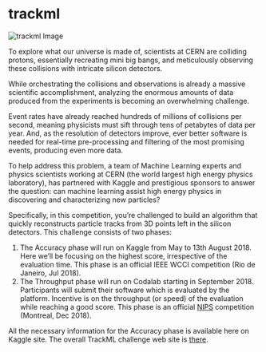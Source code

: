 # trackml
![trackml Image](https://storage.googleapis.com/kaggle-media/competitions/CERN/cern_graphic.png)

To explore what our universe is made of, scientists at CERN are colliding protons, essentially recreating mini big bangs, and meticulously observing these collisions with intricate silicon detectors.  

While orchestrating the collisions and observations is already a massive scientific accomplishment, analyzing the enormous amounts of data produced from the experiments is becoming an overwhelming challenge.  

Event rates have already reached hundreds of millions of collisions per second, meaning physicists must sift through tens of petabytes of data per year. And, as the resolution of detectors improve, ever better software is needed for real-time pre-processing and filtering of the most promising events, producing even more data.  

To help address this problem, a team of Machine Learning experts and physics scientists working at CERN (the world largest high energy physics laboratory), has partnered with Kaggle and prestigious sponsors to answer the question: can machine learning assist high energy physics in discovering and characterizing new particles?  

Specifically, in this competition, you’re challenged to build an algorithm that quickly reconstructs particle tracks from 3D points left in the silicon detectors. This challenge consists of two phases:  

1) The Accuracy phase will run on Kaggle from May to 13th August 2018. Here we’ll be focusing on the highest score, irrespective of the evaluation time. This phase is an official IEEE WCCI competition (Rio de Janeiro, Jul 2018).
2) The Throughput phase will run on Codalab starting in September 2018. Participants will submit their software which is evaluated by the platform. Incentive is on the throughput (or speed) of the evaluation while reaching a good score. This phase is an official [NIPS](https://nips.cc) competition (Montreal, Dec 2018).  
  
All the necessary information for the Accuracy phase is available here on Kaggle site. The overall TrackML challenge web site is [there](https://sites.google.com/site/trackmlparticle/).

